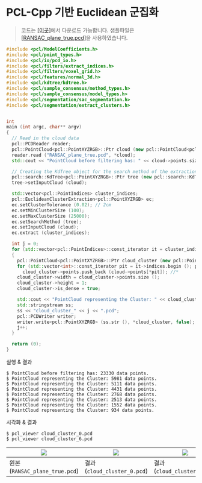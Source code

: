# PCL-Cpp 기반 Euclidean 군집화 


> 코드는 [[이곳]](https://github.com/adioshun/gitBook_Tutorial_PCL/blob/master/Intermediate/Part02-Chapter01-Euclidean-PCL-Cpp.cpp)에서 다운로드 가능합니다. 샘플파일은 [[RANSAC_plane_true.pcd]](https://raw.githubusercontent.com/adioshun/gitBook_Tutorial_PCL/master/Intermediate/sample/RANSAC_plane_true.pcd)을 사용하였습니다. 



```cpp
#include <pcl/ModelCoefficients.h>
#include <pcl/point_types.h>
#include <pcl/io/pcd_io.h>
#include <pcl/filters/extract_indices.h>
#include <pcl/filters/voxel_grid.h>
#include <pcl/features/normal_3d.h>
#include <pcl/kdtree/kdtree.h>
#include <pcl/sample_consensus/method_types.h>
#include <pcl/sample_consensus/model_types.h>
#include <pcl/segmentation/sac_segmentation.h>
#include <pcl/segmentation/extract_clusters.h>


int 
main (int argc, char** argv)
{
  // Read in the cloud data
  pcl::PCDReader reader;
  pcl::PointCloud<pcl::PointXYZRGB>::Ptr cloud (new pcl::PointCloud<pcl::PointXYZRGB>), cloud_f (new pcl::PointCloud<pcl::PointXYZRGB>);
  reader.read ("RANSAC_plane_true.pcd", *cloud);
  std::cout << "PointCloud before filtering has: " << cloud->points.size () << " data points." << std::endl; //*

  // Creating the KdTree object for the search method of the extraction
  pcl::search::KdTree<pcl::PointXYZRGB>::Ptr tree (new pcl::search::KdTree<pcl::PointXYZRGB>);
  tree->setInputCloud (cloud);

  std::vector<pcl::PointIndices> cluster_indices;
  pcl::EuclideanClusterExtraction<pcl::PointXYZRGB> ec;
  ec.setClusterTolerance (0.02); // 2cm
  ec.setMinClusterSize (100);
  ec.setMaxClusterSize (25000);
  ec.setSearchMethod (tree);
  ec.setInputCloud (cloud);
  ec.extract (cluster_indices);

  int j = 0;
  for (std::vector<pcl::PointIndices>::const_iterator it = cluster_indices.begin (); it != cluster_indices.end (); ++it)
  {
    pcl::PointCloud<pcl::PointXYZRGB>::Ptr cloud_cluster (new pcl::PointCloud<pcl::PointXYZRGB>);
    for (std::vector<int>::const_iterator pit = it->indices.begin (); pit != it->indices.end (); ++pit)
      cloud_cluster->points.push_back (cloud->points[*pit]); //*
    cloud_cluster->width = cloud_cluster->points.size ();
    cloud_cluster->height = 1;
    cloud_cluster->is_dense = true;

    std::cout << "PointCloud representing the Cluster: " << cloud_cluster->points.size () << " data points." << std::endl;
    std::stringstream ss;
    ss << "cloud_cluster_" << j << ".pcd";
    pcl::PCDWriter writer;
	writer.write<pcl::PointXYZRGB> (ss.str (), *cloud_cluster, false); //*
    j++;
  }

  return (0);
}
```

실행 & 결과
```
$ PointCloud before filtering has: 23330 data points.
$ PointCloud representing the Cluster: 5981 data points.
$ PointCloud representing the Cluster: 5111 data points.
$ PointCloud representing the Cluster: 4431 data points.
$ PointCloud representing the Cluster: 2768 data points.
$ PointCloud representing the Cluster: 2513 data points.
$ PointCloud representing the Cluster: 1552 data points.
$ PointCloud representing the Cluster: 934 data points.
```


시각화 & 결과

```
$ pcl_viewer cloud_cluster_0.pcd 
$ pcl_viewer cloud_cluster_6.pcd 
```


|![](https://i.imgur.com/j6HoJBy.png)|![](https://i.imgur.com/4ZXd2eu.png)|![](https://i.imgur.com/6WVsQwo.png)|
|-|-|-|
|원본(`RANSAC_plane_true.pcd`)|결과(`cloud_cluster_0.pcd`)|결과(`cloud_cluster_6.pcd`)|
